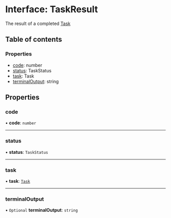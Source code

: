 # Interface: TaskResult

The result of a completed [Task](/reference/core-api/devkit/documents/Task)

## Table of contents

### Properties

- [code](/reference/core-api/devkit/documents/TaskResult#code): number
- [status](/reference/core-api/devkit/documents/TaskResult#status): TaskStatus
- [task](/reference/core-api/devkit/documents/TaskResult#task): Task
- [terminalOutput](/reference/core-api/devkit/documents/TaskResult#terminaloutput): string

## Properties

### code

• **code**: `number`

---

### status

• **status**: `TaskStatus`

---

### task

• **task**: [`Task`](/reference/core-api/devkit/documents/Task)

---

### terminalOutput

• `Optional` **terminalOutput**: `string`
